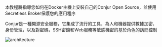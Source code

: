 本教程將指導您如何在Docker主機上安裝自己的Conjur Open Source，並使用Secretless Broker保護您的應用程序

Conjur是一種開源安全服務，它集成了流行的工具，為人和機器提供數據加密，身份管理，以及對密碼，SSH密鑰和Web服務等敏感機密的基於角色的訪問控制

![architecture](https://docs.conjur.org/Latest/en/Content/Images/Integrations/k8s-ee-integration-arch.jpg)

